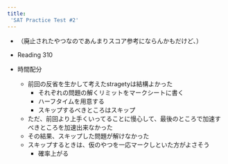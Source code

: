 ```yaml
---
title:
 'SAT Practice Test #2'
---
```


- （廃止されたやつなのであんまりスコア参考にならんかもだけど、）
- Reading 310

- 時間配分
    - 前回の反省を生かして考えたstragetyは結構よかった
        - それぞれの問題の解くリミットをマークシートに書く
        - ハーフタイムを用意する
        - スキップするべきところはスキップ
    - ただ、前回より上手くいってることに慢心して、最後のところで加速すべきところを加速出来なかった
    - その結果、スキップした問題が解けなかった
    - スキップするときは、仮のやつを一応マークしといた方がよさそう
        - 確率上がる


